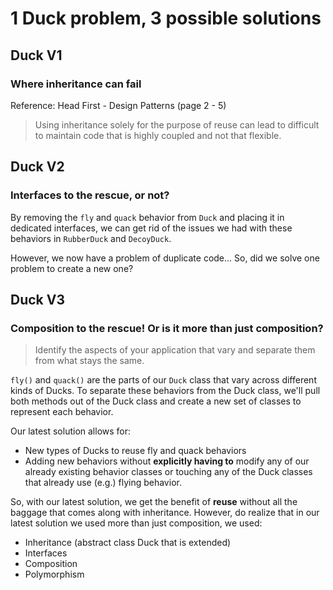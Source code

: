 # 1 Duck problem, 3 possible solutions

## Duck V1

### Where inheritance can fail

Reference: Head First - Design Patterns (page 2 - 5)

> Using inheritance solely for the purpose of reuse can lead to difficult to maintain code that is highly coupled and not that flexible.

## Duck V2

### Interfaces to the rescue, or not?

By removing the `fly` and `quack` behavior from `Duck` and placing it in dedicated interfaces, we can get rid of the
issues we had with these behaviors in `RubberDuck` and `DecoyDuck`.

However, we now have a problem of duplicate code...
So, did we solve one problem to create a new one?

## Duck V3

### Composition to the rescue! Or is it more than just composition?

> Identify the aspects of your application that vary and separate them from what stays the same.

`fly()` and `quack()` are the parts of our `Duck` class that vary across different kinds of Ducks.
To separate these behaviors from the Duck class, we'll pull both methods out of the Duck class and create a new set
of classes to represent each behavior.

Our latest solution allows for:
- New types of Ducks to reuse fly and quack behaviors
- Adding new behaviors without **explicitly having to** modify any of our already existing behavior classes or 
touching any of the Duck classes that already use (e.g.) flying behavior.

So, with our latest solution, we get the benefit of **reuse** without all the baggage that comes along with inheritance.
However, do realize that in our latest solution we used more than just composition, we used:
- Inheritance (abstract class Duck that is extended)
- Interfaces
- Composition
- Polymorphism

